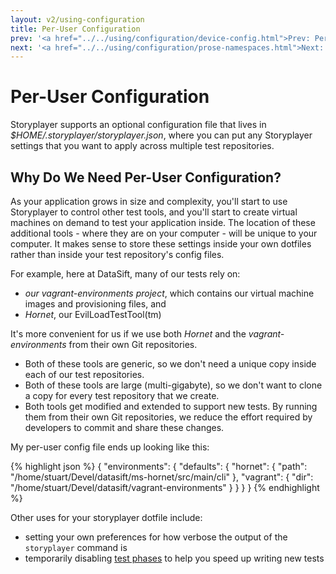 ```yaml
---
layout: v2/using-configuration
title: Per-User Configuration
prev: '<a href="../../using/configuration/device-config.html">Prev: Per-Device Configuration</a>'
next: '<a href="../../using/configuration/prose-namespaces.html">Next: Prose Namespaces</a>'
---
```


# Per-User Configuration

Storyplayer supports an optional configuration file that lives in _$HOME/.storyplayer/storyplayer.json_, where you can put any Storyplayer settings that you want to apply across multiple test repositories.

## Why Do We Need Per-User Configuration?

As your application grows in size and complexity, you'll start to use Storyplayer to control other test tools, and you'll start to create virtual machines on demand to test your application inside.  The location of these additional tools - where they are on your computer - will be unique to your computer.  It makes sense to store these settings inside your own dotfiles rather than inside your test repository's config files.

For example, here at DataSift, many of our tests rely on:

* _our vagrant-environments project_, which contains our virtual machine images and provisioning files, and
* _Hornet_, our EvilLoadTestTool(tm)

It's more convenient for us if we use both _Hornet_ and the _vagrant-environments_ from their own Git repositories.

* Both of these tools are generic, so we don't need a unique copy inside each of our test repositories.
* Both of these tools are large (multi-gigabyte), so we don't want to clone a copy for every test repository that we create.
* Both tools get modified and extended to support new tests. By running them from their own Git repositories, we reduce the effort required by developers to commit and share these changes.

My per-user config file ends up looking like this:

{% highlight json %}
{
    "environments": {
        "defaults": {
            "hornet": {
                "path": "/home/stuart/Devel/datasift/ms-hornet/src/main/cli"
            },
            "vagrant": {
                "dir": "/home/stuart/Devel/datasift/vagrant-environments"
            }
        }
    }
}
{% endhighlight %}

Other uses for your storyplayer dotfile include:

* setting your own preferences for how verbose the output of the `storyplayer` command is
* temporarily disabling [test phases](test-phases.html) to help you speed up writing new tests
